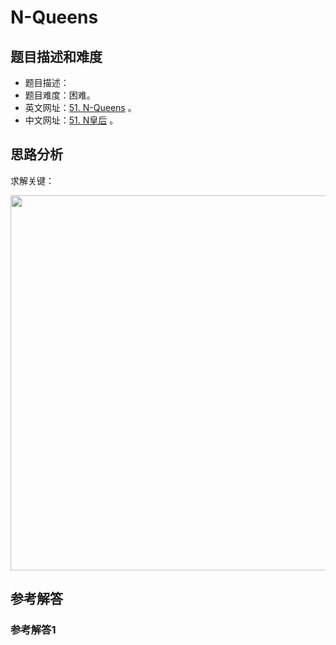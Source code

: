 # N-Queens

## 题目描述和难度
+ 题目描述：
+ 题目难度：困难。
+ 英文网址：[51. N-Queens](https://leetcode.com/problems/n-queens/description/)  。
+ 中文网址：[51. N皇后](https://leetcode-cn.com/problems/n-queens/description/)  。
## 思路分析
求解关键：

<img src="https://liweiwei1419.github.io/images/leetcode-solution/" width="600">

## 参考解答
### 参考解答1

```java

```